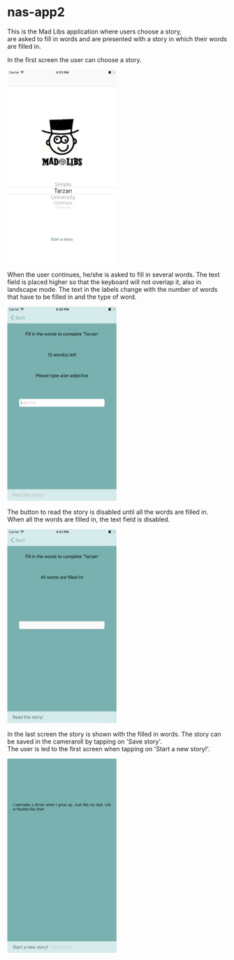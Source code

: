 # nas-app2

This is the Mad Libs application where users choose a story,   
are asked to fill in words and are presented with a story in which their words are filled in.  

In the first screen the user can choose a story.  

<img src="https://github.com/meltjh/nas-app2/raw/master/doc/home.png" width="250">  

When the user continues, he/she is asked to fill in several words.
The text field is placed higher so that the keyboard will not overlap it, also in landscape mode.
The text in the labels change with the number of words that have to be filled in and the type of word.  

<img src="https://github.com/meltjh/nas-app2/raw/master/doc/input.png" width="250">  

The button to read the story is disabled until all the words are filled in.   
When all the words are filled in, the text field is disabled.

<img src="https://github.com/meltjh/nas-app2/raw/master/doc/input_done.png" width="250">  

In the last screen the story is shown with the filled in words. 
The story can be saved in the cameraroll by tapping on 'Save story'.  
The user is led to the first screen when tapping on 'Start a new story!'.  

<img src="https://github.com/meltjh/nas-app2/raw/master/doc/image_saved.JPG" width="250">  
